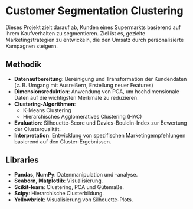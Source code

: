# Customer Segmentation Clustering

Dieses Projekt zielt darauf ab, Kunden eines Supermarkts basierend auf ihrem Kaufverhalten zu segmentieren. Ziel ist es, gezielte Marketingstrategien zu entwickeln, die den Umsatz durch personalisierte Kampagnen steigern.

## Methodik
- **Datenaufbereitung**: Bereinigung und Transformation der Kundendaten (z. B. Umgang mit Ausreißern, Erstellung neuer Features)
- **Dimensionsreduktion**: Anwendung von PCA, um hochdimensionale Daten auf die wichtigsten Merkmale zu reduzieren.
- **Clustering-Algorithmen**:
  - K-Means Clustering
  - Hierarchisches Agglomeratives Clustering (HAC)
- **Evaluation**: Silhouette-Score und Davies-Bouldin-Index zur Bewertung der Clusterqualität.
- **Interpretation**: Entwicklung von spezifischen Marketingempfehlungen basierend auf den Cluster-Ergebnissen.

## Libraries
- **Pandas**, **NumPy**: Datenmanipulation und -analyse.
- **Seaborn**, **Matplotlib**: Visualisierung.
- **Scikit-learn**: Clustering, PCA und Gütemaße.
- **Scipy**: Hierarchische Clusterbildung.
- **Yellowbrick**: Visualisierung von Silhouette-Plots.
